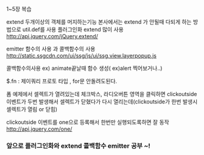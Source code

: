 1~5장 복습 

extend 두개이상의 객체를 머지하는기능
본사에서는 extend 가 안될때 다되게 하는 방법으로 util.def를 사용
플러그인화 extend 많이 사용       
http://api.jquery.com/jQuery.extend/

emitter 함수의 사용 과 콜백함수의 사용
http://static.ssgcdn.com/ui/ssg/js/ui/ssg.view.layerpopup.js

콜백함수의사용
ex) animate끝날때 함수 생성( ex)alert 찍어보거나..)

$.fn : 제이쿼리 프로토 타입 , for문 안돌려도된다.


폼 예제에서 셀렉트가 열려있는데 체크박스, 라디오버튼 영역을 클릭하면 clickoutside 이벤트가 두번 발생해서
셀렉트가 닫혔다가 다시 열리는데(clickoutside가 한번 발생시 셀렉트가 열림 or 닫힘)

clickoutside 이벤트를 one으로 등록해서 한번만 실행되도록하면 잘 동작
http://api.jquery.com/one/


### 앞으로 플러그인화와 extend 콜백함수 emitter 공부 ~!

